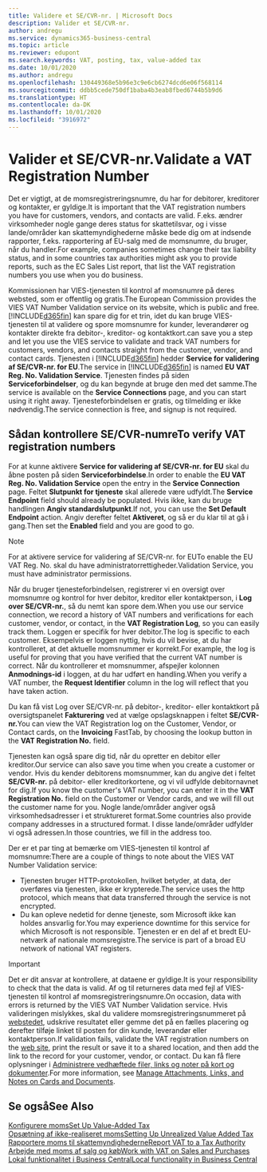 ```yaml
---
title: Validere et SE/CVR-nr. | Microsoft Docs
description: Valider et SE/CVR-nr.
author: andregu
ms.service: dynamics365-business-central
ms.topic: article
ms.reviewer: edupont
ms.search.keywords: VAT, posting, tax, value-added tax
ms.date: 10/01/2020
ms.author: andregu
ms.openlocfilehash: 130449368e5b96e3c9e6cb6274dcd6e06f568114
ms.sourcegitcommit: ddbb5cede750df1baba4b3eab8fbed6744b5b9d6
ms.translationtype: HT
ms.contentlocale: da-DK
ms.lasthandoff: 10/01/2020
ms.locfileid: "3916972"
---
```

# <a name="validate-a-vat-registration-number"></a><span data-ttu-id="9cd74-103">Valider et SE/CVR-nr.</span><span class="sxs-lookup"><span data-stu-id="9cd74-103">Validate a VAT Registration Number</span></span>

<span data-ttu-id="9cd74-104">Det er vigtigt, at de momsregistreringsnumre, du har for debitorer, kreditorer og kontakter, er gyldige.</span><span class="sxs-lookup"><span data-stu-id="9cd74-104">It is important that the VAT registration numbers you have for customers, vendors, and contacts are valid.</span></span> <span data-ttu-id="9cd74-105">F.eks. ændrer virksomheder nogle gange deres status for skattetilsvar, og i visse lande/områder kan skattemyndighederne måske bede dig om at indsende rapporter, f.eks. rapportering af EU-salg med de momsnumre, du bruger, når du handler.</span><span class="sxs-lookup"><span data-stu-id="9cd74-105">For example, companies sometimes change their tax liability status, and in some countries tax authorities might ask you to provide reports, such as the EC Sales List report, that list the VAT registration numbers you use when you do business.</span></span>

<span data-ttu-id="9cd74-106">Kommissionen har VIES-tjenesten til kontrol af momsnumre på deres websted, som er offentlig og gratis.</span><span class="sxs-lookup"><span data-stu-id="9cd74-106">The European Commission provides the VIES VAT Number Validation service on its website, which is public and free.</span></span> [!INCLUDE[d365fin](includes/d365fin_md.md)] <span data-ttu-id="9cd74-107">kan spare dig for et trin, idet du kan bruge VIES-tjenesten til at validere og spore momsnumre for kunder, leverandører og kontakter direkte fra debitor-, kreditor- og kontaktkort.</span><span class="sxs-lookup"><span data-stu-id="9cd74-107">can save you a step and let you use the VIES service to validate and track VAT numbers for customers, vendors, and contacts straight from the customer, vendor, and contact cards.</span></span> <span data-ttu-id="9cd74-108">Tjenesten i [!INCLUDE[d365fin](includes/d365fin_md.md)] hedder **Service for validering af SE/CVR-nr. for EU**.</span><span class="sxs-lookup"><span data-stu-id="9cd74-108">The service in [!INCLUDE[d365fin](includes/d365fin_md.md)] is named **EU VAT Reg. No. Validation Service**.</span></span> <span data-ttu-id="9cd74-109">Tjenesten findes på siden **Serviceforbindelser**, og du kan begynde at bruge den med det samme.</span><span class="sxs-lookup"><span data-stu-id="9cd74-109">The service is available on the **Service Connections** page, and you can start using it right away.</span></span> <span data-ttu-id="9cd74-110">Tjenesteforbindelsen er gratis, og tilmelding er ikke nødvendig.</span><span class="sxs-lookup"><span data-stu-id="9cd74-110">The service connection is free, and signup is not required.</span></span>

## <a name="to-verify-vat-registration-numbers"></a><span data-ttu-id="9cd74-111">Sådan kontrollere SE/CVR-numre</span><span class="sxs-lookup"><span data-stu-id="9cd74-111">To verify VAT registration numbers</span></span>

<span data-ttu-id="9cd74-112">For at kunne aktivere **Service for validering af SE/CVR-nr. for EU** skal du åbne posten på siden **Serviceforbindelse**.</span><span class="sxs-lookup"><span data-stu-id="9cd74-112">In order to enable the **EU VAT Reg. No. Validation Service** open the entry in the **Service Connection** page.</span></span> <span data-ttu-id="9cd74-113">Feltet **Slutpunkt for tjeneste** skal allerede være udfyldt.</span><span class="sxs-lookup"><span data-stu-id="9cd74-113">The **Service Endpoint** field should already be populated.</span></span> <span data-ttu-id="9cd74-114">Hvis ikke, kan du bruge handlingen **Angiv standardslutpunkt**.</span><span class="sxs-lookup"><span data-stu-id="9cd74-114">If not, you can use the **Set Default Endpoint** action.</span></span> <span data-ttu-id="9cd74-115">Angiv derefter feltet **Aktiveret**, og så er du klar til at gå i gang.</span><span class="sxs-lookup"><span data-stu-id="9cd74-115">Then set the **Enabled** field and you are good to go.</span></span>

> [!NOTE]
> <span data-ttu-id="9cd74-116">For at aktivere service for validering af SE/CVR-nr. for EU</span><span class="sxs-lookup"><span data-stu-id="9cd74-116">To enable the EU VAT Reg. No.</span></span> <span data-ttu-id="9cd74-117">skal du have administratorrettigheder.</span><span class="sxs-lookup"><span data-stu-id="9cd74-117">Validation Service, you must have administrator permissions.</span></span>

<span data-ttu-id="9cd74-118">Når du bruger tjenesteforbindelsen, registrerer vi en oversigt over momsnumre og kontrol for hver debitor, kreditor eller kontaktperson, i **Log over SE/CVR-nr.**, så du nemt kan spore dem.</span><span class="sxs-lookup"><span data-stu-id="9cd74-118">When you use our service connection, we record a history of VAT numbers and verifications for each customer, vendor, or contact, in the **VAT Registration Log**, so you can easily track them.</span></span> <span data-ttu-id="9cd74-119">Loggen er specifik for hver debitor.</span><span class="sxs-lookup"><span data-stu-id="9cd74-119">The log is specific to each customer.</span></span> <span data-ttu-id="9cd74-120">Eksempelvis er loggen nyttig, hvis du vil bevise, at du har kontrolleret, at det aktuelle momsnummer er korrekt.</span><span class="sxs-lookup"><span data-stu-id="9cd74-120">For example, the log is useful for proving that you have verified that the current VAT number is correct.</span></span> <span data-ttu-id="9cd74-121">Når du kontrollerer et momsnummer, afspejler kolonnen **Anmodnings-id** i loggen, at du har udført en handling.</span><span class="sxs-lookup"><span data-stu-id="9cd74-121">When you verify a VAT number, the **Request Identifier** column in the log will reflect that you have taken action.</span></span>

<span data-ttu-id="9cd74-122">Du kan få vist Log over SE/CVR-nr. på debitor-, kreditor- eller kontaktkort på oversigtspanelet **Fakturering** ved at vælge opslagsknappen i feltet **SE/CVR-nr.**</span><span class="sxs-lookup"><span data-stu-id="9cd74-122">You can view the VAT Registration log on the Customer, Vendor, or Contact cards, on the **Invoicing** FastTab, by choosing the lookup button in the **VAT Registration No.** field.</span></span>  

<span data-ttu-id="9cd74-123">Tjenesten kan også spare dig tid, når du opretter en debitor eller kreditor.</span><span class="sxs-lookup"><span data-stu-id="9cd74-123">Our service can also save you time when you create a customer or vendor.</span></span> <span data-ttu-id="9cd74-124">Hvis du kender debitorens momsnummer, kan du angive det i feltet **SE/CVR-nr.** på debitor- eller kreditorkortene, og vi vil udfylde debitornavnet for dig.</span><span class="sxs-lookup"><span data-stu-id="9cd74-124">If you know the customer's VAT number, you can enter it in the **VAT Registration No.** field on the Customer or Vendor cards, and we will fill out the customer name for you.</span></span> <span data-ttu-id="9cd74-125">Nogle lande/områder angiver også virksomhedsadresser i et struktureret format.</span><span class="sxs-lookup"><span data-stu-id="9cd74-125">Some countries also provide company addresses in a structured format.</span></span> <span data-ttu-id="9cd74-126">I disse lande/områder udfylder vi også adressen.</span><span class="sxs-lookup"><span data-stu-id="9cd74-126">In those countries, we fill in the address too.</span></span>  

<span data-ttu-id="9cd74-127">Der er et par ting at bemærke om VIES-tjenesten til kontrol af momsnumre:</span><span class="sxs-lookup"><span data-stu-id="9cd74-127">There are a couple of things to note about the VIES VAT Number Validation service:</span></span>

* <span data-ttu-id="9cd74-128">Tjenesten bruger HTTP-protokollen, hvilket betyder, at data, der overføres via tjenesten, ikke er krypterede.</span><span class="sxs-lookup"><span data-stu-id="9cd74-128">The service uses the http protocol, which means that data transferred through the service is not encrypted.</span></span>  
* <span data-ttu-id="9cd74-129">Du kan opleve nedetid for denne tjeneste, som Microsoft ikke kan holdes ansvarlig for.</span><span class="sxs-lookup"><span data-stu-id="9cd74-129">You may experience downtime for this service for which Microsoft is not responsible.</span></span> <span data-ttu-id="9cd74-130">Tjenesten er en del af et bredt EU-netværk af nationale momsregistre.</span><span class="sxs-lookup"><span data-stu-id="9cd74-130">The service is part of a broad EU network of national VAT registers.</span></span>

> [!IMPORTANT]
> <span data-ttu-id="9cd74-131">Det er dit ansvar at kontrollere, at dataene er gyldige.</span><span class="sxs-lookup"><span data-stu-id="9cd74-131">It is your responsibility to check that the data is valid.</span></span> <span data-ttu-id="9cd74-132">Af og til returneres data med fejl af VIES-tjenesten til kontrol af momsregistreringsnumre.</span><span class="sxs-lookup"><span data-stu-id="9cd74-132">On occasion, data with errors is returned by the VIES VAT Number Validation service.</span></span> <span data-ttu-id="9cd74-133">Hvis valideringen mislykkes, skal du validere momsregistreringsnummeret på [webstedet](https://ec.europa.eu/taxation_customs/vies/), udskrive resultatet eller gemme det på en fælles placering og derefter tilføje linket til posten for din kunde, leverandør eller kontaktperson.</span><span class="sxs-lookup"><span data-stu-id="9cd74-133">If validation fails, validate the VAT registration numbers on the [web site](https://ec.europa.eu/taxation_customs/vies/), print the result or save it to a shared location, and then add the link to the record for your customer, vendor, or contact.</span></span> <span data-ttu-id="9cd74-134">Du kan få flere oplysninger i [Administrere vedhæftede filer, links og noter på kort og dokumenter](ui-how-add-link-to-record.md).</span><span class="sxs-lookup"><span data-stu-id="9cd74-134">For more information, see [Manage Attachments, Links, and Notes on Cards and Documents](ui-how-add-link-to-record.md).</span></span>

## <a name="see-also"></a><span data-ttu-id="9cd74-135">Se også</span><span class="sxs-lookup"><span data-stu-id="9cd74-135">See Also</span></span>

[<span data-ttu-id="9cd74-136">Konfigurere moms</span><span class="sxs-lookup"><span data-stu-id="9cd74-136">Set Up Value-Added Tax</span></span>](finance-setup-vat.md)  
[<span data-ttu-id="9cd74-137">Opsætning af ikke-realiseret moms</span><span class="sxs-lookup"><span data-stu-id="9cd74-137">Setting Up Unrealized Value Added Tax</span></span>](finance-setup-unrealized-vat.md)  
[<span data-ttu-id="9cd74-138">Rapportere moms til skattemyndighederne</span><span class="sxs-lookup"><span data-stu-id="9cd74-138">Report VAT to a Tax Authority</span></span>](finance-how-report-vat.md)  
[<span data-ttu-id="9cd74-139">Arbejde med moms af salg og køb</span><span class="sxs-lookup"><span data-stu-id="9cd74-139">Work with VAT on Sales and Purchases</span></span>](finance-work-with-vat.md)  
[<span data-ttu-id="9cd74-140">Lokal funktionalitet i Business Central</span><span class="sxs-lookup"><span data-stu-id="9cd74-140">Local functionality in Business Central</span></span>](about-localization.md)  
